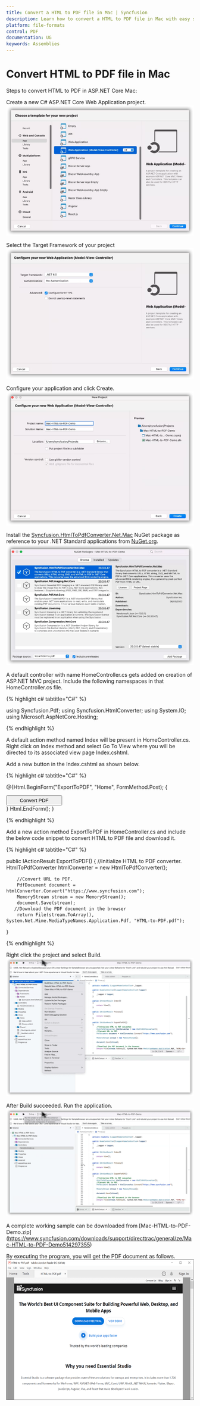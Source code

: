 ```yaml
---
title: Convert a HTML to PDF file in Mac | Syncfusion
description: Learn how to convert a HTML to PDF file in Mac with easy steps using Syncfusion .NET HTML converter library.
platform: file-formats
control: PDF
documentation: UG
keywords: Assemblies
---
```


# Convert HTML to PDF file in Mac

Steps to convert HTML to PDF in ASP.NET Core Mac:

Create a new C# ASP.NET Core Web Application project.
![Mac_step1](htmlconversion_images/mac_step1.png)

Select the Target Framework of your project
![Mac_step2](htmlconversion_images/mac_step2.png)

Configure your application and click Create.
![Mac_step3](htmlconversion_images/mac_step3.png)

Install the [Syncfusion.HtmlToPdfConverter.Net.Mac](https://www.nuget.org/packages/Syncfusion.HtmlToPdfConverter.Net.Mac) NuGet package as reference to your .NET Standard applications from [NuGet.org](https://www.nuget.org/).
![Mac_step4](htmlconversion_images/mac_step4.png)

A default controller with name HomeController.cs gets added on creation of ASP.NET MVC project. Include the following namespaces in that HomeController.cs file.

{% highlight c# tabtitle="C#" %}

using Syncfusion.Pdf;
using Syncfusion.HtmlConverter;
using System.IO;
using Microsoft.AspNetCore.Hosting;

{% endhighlight %}

A default action method named Index will be present in HomeController.cs. Right click on Index method and select Go To View where you will be directed to its associated view page Index.cshtml.

Add a new button in the Index.cshtml as shown below.

{% highlight c# tabtitle="C#" %}

@{Html.BeginForm("ExportToPDF", "Home", FormMethod.Post);
{
<div>
    <input type="submit" value="Convert PDF" style="width:150px;height:27px" />
</div>
}
Html.EndForm();
}

{% endhighlight %}

Add a new action method ExportToPDF in HomeController.cs and include the below code snippet to convert HTML to PDF file and download it.

{% highlight c# tabtitle="C#" %}

public IActionResult ExportToPDF()
{
        //Initialize HTML to PDF converter.
        HtmlToPdfConverter htmlConverter = new HtmlToPdfConverter();

        //Convert URL to PDF.
        PdfDocument document = htmlConverter.Convert("https://www.syncfusion.com");
        MemoryStream stream = new MemoryStream();
        document.Save(stream);
       //Download the PDF document in the browser
        return File(stream.ToArray(), System.Net.Mime.MediaTypeNames.Application.Pdf, "HTML-to-PDF.pdf");

}

{% endhighlight %}

Right click the project and select Build.
![Mac_step5](htmlconversion_images/mac_step5.png)

After Build succeeded. Run the application.
![Mac_step6](htmlconversion_images/mac_step6.png)

A complete working sample can be downloaded from [Mac-HTML-to-PDF-Demo.zip] (https://www.syncfusion.com/downloads/support/directtrac/general/ze/Mac-HTML-to-PDF-Demo514297355)

By executing the program, you will get the PDF document as follows.
![HTMLTOPDF](htmlconversion_images/htmltopdfoutput.png)
